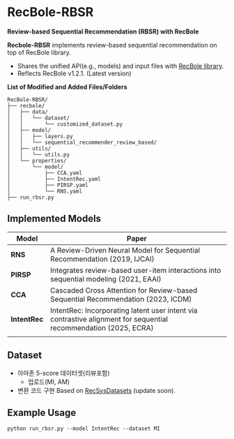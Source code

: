 # **RecBole-RBSR**
**Review-based Sequential Recommendation (RBSR) with RecBole**

**Recbole-RBSR** implements review-based sequential recommendation on top of RecBole library.
  - Shares the unified API(e.g., models) and input files with [RecBole library](https://github.com/RUCAIBox/RecBole). 
  - Reflects RecBole v1.2.1. (Latest version)   
     
**List of Modified and Added Files/Folders**

    RecBole-RBSR/
    ├── recbole/
    │   ├── data/
    │   │   └── dataset/
    │   │       └── customized_dataset.py
    │   ├── model/
    │   │   ├── layers.py
    │   │   └── sequential_recommender_review_based/
    │   ├── utils/
    │   │   └── utils.py
    │   └── properties/
    │       └── model/
    │           ├── CCA.yaml
    │           ├── IntentRec.yaml
    │           ├── PIRSP.yaml
    │           └── RNS.yaml
    ├── run_rbsr.py


## **Implemented Models**  
| Model      | Paper |
|------------|-------------|
| **RNS**       | A Review-Driven Neural Model for Sequential Recommendation (2019, IJCAI) |
| **PIRSP**    | Integrates review-based user-item interactions into sequential modeling (2021, EAAI) |
| **CCA**      | Cascaded Cross Attention for Review-based Sequential Recommendation (2023, ICDM) |
| **IntentRec**| IntentRec: Incorporating latent user intent via contrastive alignment for sequential recommendation (2025, ECRA) | 
| |

## Dataset
- 아마존 5-score 데이터셋(리뷰포함)
    - 업로드(MI, AM) 
- 변환 코드 구현 Based on [RecSysDatasets](https://github.com/RUCAIBox/RecSysDatasets) (update soon).

## Example Usage

```
python run_rbsr.py --model IntentRec --dataset MI
```
